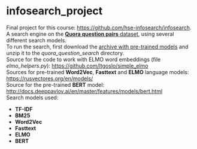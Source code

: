 # infosearch_project
Final project for this course: https://github.com/hse-infosearch/infosearch. <br>
A search engine on the [**Quora question pairs** dataset](https://www.kaggle.com/loopdigga/quora-question-pairs-russian), using several different search models. <br>
To run the search, first download the [archive with pre-trained models](https://www.dropbox.com/s/xj6gt0jftej43j9/Pre_trained_models.zip?dl=0) and unzip it to the *quora_question_search* directory. <br>
Source for the code to work with ELMO word embeddings (file *elmo_helpers.py*): https://github.com/ltgoslo/simple_elmo <br>
Sources for pre-trained **Word2Vec**, **Fasttext** and **ELMO** language models: https://rusvectores.org/en/models/ <br>
Source for the pre-trained **BERT** model: http://docs.deeppavlov.ai/en/master/features/models/bert.html <br>
Search models used: <br>
* **TF-IDF**
* **BM25**
* **Word2Vec**
* **Fasttext**
* **ELMO**
* **BERT**
